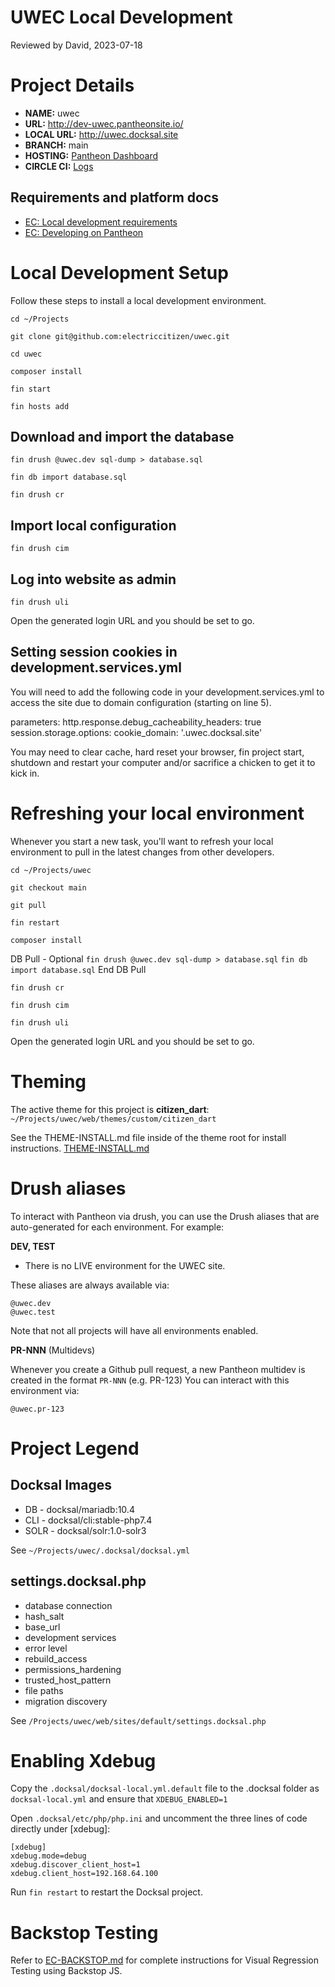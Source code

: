 UWEC Local Development
=============================
Reviewed by David, 2023-07-18

# Project Details
- **NAME:** uwec 
- **URL:** http://dev-uwec.pantheonsite.io/
- **LOCAL URL:** http://uwec.docksal.site
- **BRANCH:** main
- **HOSTING:** [Pantheon Dashboard](https://dashboard.pantheon.io/sites/dfeadf45-ac5d-48f4-a701-c121589cff0e#dev/code)
- **CIRCLE CI:** [Logs](https://app.circleci.com/pipelines/github/electriccitizen/uwec)

## Requirements and platform docs

- [EC: Local development requirements](https://docs.google.com/document/d/1_yeISu5bW5637TCeXByi82LUUfD1jeeSDHh5IeiPz4o/edit?usp=sharing)
- [EC: Developing on Pantheon](https://docs.google.com/document/d/1oTBHep57WENbf8PnM4LSn2Zx6x5EKA1rSYDEMvBEsUY/edit)

# Local Development Setup

Follow these steps to install a local development environment.

`cd ~/Projects`

`git clone git@github.com:electriccitizen/uwec.git`

`cd uwec`

`composer install`

`fin start`

`fin hosts add`

## Download and import the database

`fin drush @uwec.dev sql-dump > database.sql`

`fin db import database.sql`

`fin drush cr`

## Import local configuration

`fin drush cim`

## Log into website as admin

`fin drush uli`

Open the generated login URL and you should be set to go.

## Setting session cookies in development.services.yml
You will need to add the following code in your development.services.yml to access the site due to domain configuration (starting on line 5).

parameters:
  http.response.debug_cacheability_headers: true
  session.storage.options:
    cookie_domain: '.uwec.docksal.site'

You may need to clear cache, hard reset your browser, fin project start, shutdown and restart your computer and/or sacrifice a chicken to get it to kick in.

# Refreshing your local environment
Whenever you start a new task, you'll want to refresh your local environment to pull in the latest changes from other developers.

`cd ~/Projects/uwec`

`git checkout main`

`git pull`

`fin restart`

`composer install`

DB Pull - Optional
`fin drush @uwec.dev sql-dump > database.sql`
`fin db import database.sql`
End DB Pull

`fin drush cr`

`fin drush cim`

`fin drush uli`

Open the generated login URL and you should be set to go.

# Theming
The active theme for this project is **citizen_dart**:
`~/Projects/uwec/web/themes/custom/citizen_dart`

See the THEME-INSTALL.md file inside of the theme root for install instructions.
[THEME-INSTALL.md](/web/themes/citizen_dart/THEME-INSTALL.md)

# Drush aliases

To interact with Pantheon via drush, you can use the Drush aliases that are auto-generated for each environment. For example:

**DEV, TEST**

* There is no LIVE environment for the UWEC site.

These aliases are always available via:

```
@uwec.dev
@uwec.test
```
Note that not all projects will have all environments enabled.

**PR-NNN** (Multidevs) 

Whenever you create a Github pull request, a new Pantheon multidev is created in the format `PR-NNN`  (e.g. PR-123) You can interact with this environment via:

```
@uwec.pr-123
```

# Project Legend

## Docksal Images
- DB - docksal/mariadb:10.4
- CLI - docksal/cli:stable-php7.4
- SOLR - docksal/solr:1.0-solr3

See `~/Projects/uwec/.docksal/docksal.yml`

## settings.docksal.php
- database connection
- hash_salt
- base_url
- development services
- error level
- rebuild_access
- permissions_hardening
- trusted_host_pattern
- file paths
- migration discovery

See `/Projects/uwec/web/sites/default/settings.docksal.php`

# Enabling Xdebug

Copy the `.docksal/docksal-local.yml.default` file to the .docksal folder as `docksal-local.yml` and ensure that `XDEBUG_ENABLED=1`

Open `.docksal/etc/php/php.ini` and uncomment the three lines of code directly under [xdebug]:

```
[xdebug]
xdebug.mode=debug
xdebug.discover_client_host=1
xdebug.client_host=192.168.64.100
```

Run `fin restart` to restart the Docksal project.

# Backstop Testing

Refer to [EC-BACKSTOP.md](/tests/backstop/EC-BACKSTOP.md) for complete instructions for Visual Regression Testing using Backstop JS. 

